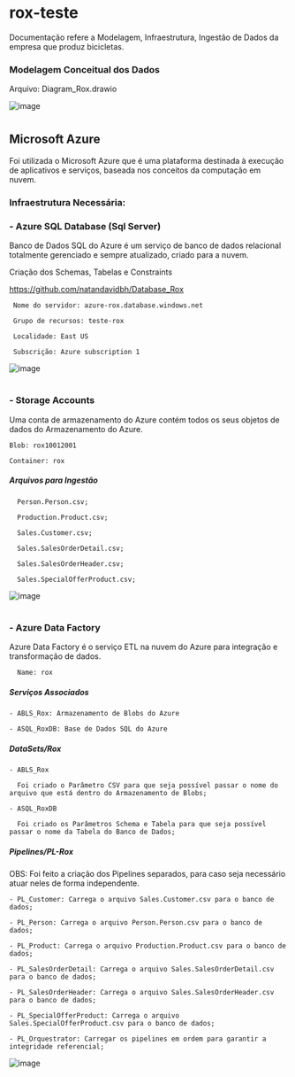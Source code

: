 # rox-teste

Documentação refere a Modelagem, Infraestrutura, Ingestão de Dados da empresa que produz bicicletas. 

### Modelagem Conceitual dos Dados

Arquivo: Diagram_Rox.drawio

![image](https://user-images.githubusercontent.com/106120582/169947455-1df015fa-d9a2-4b37-9cc4-61fdba28e7c0.png)

#

## Microsoft Azure

Foi utilizada o Microsoft Azure que é uma plataforma destinada à execução de aplicativos e serviços, baseada nos conceitos da computação em nuvem.

### Infraestrutura Necessária: 
### - Azure SQL Database (Sql Server)
Banco de Dados SQL do Azure é um serviço de banco de dados relacional totalmente gerenciado e sempre atualizado, criado para a nuvem.

  Criação dos Schemas, Tabelas e Constraints

  https://github.com/natandavidbh/Database_Rox

     Nome do servidor: azure-rox.database.windows.net
  
     Grupo de recursos: teste-rox
  
     Localidade: East US
  
     Subscrição: Azure subscription 1
  
  
  ![image](https://user-images.githubusercontent.com/106120582/169950146-132badfe-64ec-4f3b-8f1f-64fa36f677d4.png)

#

### - Storage Accounts
Uma conta de armazenamento do Azure contém todos os seus objetos de dados do Armazenamento do Azure.
  
    Blob: rox10012001
  
    Container: rox
  
  ##### Arquivos para Ingestão 
  
      Person.Person.csv; 
      
      Production.Product.csv; 
      
      Sales.Customer.csv; 
      
      Sales.SalesOrderDetail.csv; 
      
      Sales.SalesOrderHeader.csv; 
      
      Sales.SpecialOfferProduct.csv;
  
  ![image](https://user-images.githubusercontent.com/106120582/169950237-3447ec5f-ace6-4649-bdb1-6f85fd68d5c0.png)

#

### - Azure Data Factory
Azure Data Factory é o serviço ETL na nuvem do Azure para integração e transformação de dados.
  
      Name: rox
  
  ##### Serviços Associados
  
    - ABLS_Rox: Armazenamento de Blobs do Azure
    
    - ASQL_RoxDB: Base de Dados SQL do Azure
  
  ##### DataSets/Rox
  
    - ABLS_Rox
     
      Foi criado o Parâmetro CSV para que seja possível passar o nome do arquivo que está dentro do Armazenamento de Blobs;
      
    - ASQL_RoxDB
    
      Foi criado os Parâmetros Schema e Tabela para que seja possível passar o nome da Tabela do Banco de Dados;
  
  ##### Pipelines/PL-Rox
  
  OBS: Foi feito a criação dos Pipelines separados, para caso seja necessário atuar neles de forma independente.
  
    - PL_Customer: Carrega o arquivo Sales.Customer.csv para o banco de dados;
    
    - PL_Person: Carrega o arquivo Person.Person.csv para o banco de dados;
    
    - PL_Product: Carrega o arquivo Production.Product.csv para o banco de dados;
    
    - PL_SalesOrderDetail: Carrega o arquivo Sales.SalesOrderDetail.csv para o banco de dados;
    
    - PL_SalesOrderHeader: Carrega o arquivo Sales.SalesOrderHeader.csv para o banco de dados;
    
    - PL_SpecialOfferProduct: Carrega o arquivo Sales.SpecialOfferProduct.csv para o banco de dados;
    
    - PL_Orquestrator: Carregar os pipelines em ordem para garantir a integridade referencial;
    
    
   ![image](https://user-images.githubusercontent.com/106120582/170150469-549d2c62-46d8-4310-8d91-7bb244b91103.png)

  #
  

